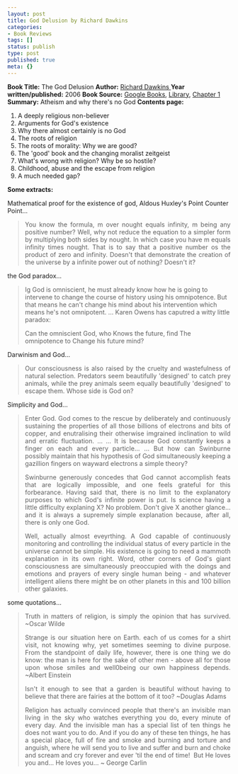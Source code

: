 ```yaml
---
layout: post
title: God Delusion by Richard Dawkins
categories:
- Book Reviews
tags: []
status: publish
type: post
published: true
meta: {}
---
```

<strong>Book Title:</strong> The God Delusion
<strong>Author:</strong> <a href="http://richarddawkins.net/">Richard Dawkins
</a><strong>Year written/published:</strong> 2006
<strong>Book Source:</strong> <a href="http://books.google.com/books?id=c5jjGQAACAAJ&amp;dq=god+delusion">Google Books</a>, <a href="http://vistaweb.nlb.gov.sg/cgi-bin/cw_cgi?fullRecord+29630+3002+12900562+1+0">Library</a>, <a href="http://richarddawkins.net/firstChapter,1">Chapter 1
</a><strong>Summary:</strong> Atheism and why there's no God
<strong>Contents page:</strong>
<ol>
	<li>A deeply religious non-believer</li>
	<li>Arguments for God's existence</li>
	<li>Why there almost certainly is no God</li>
	<li>The roots of religion</li>
	<li>The roots of morality: Why we are good?</li>
	<li>The 'good' book and the changing moralist zeitgeist</li>
	<li>What's wrong with religion? Why be so hostile?</li>
	<li>Childhood, abuse and the escape from religion</li>
	<li>A much needed gap?</li>
</ol>
<strong>Some extracts:</strong>

Mathematical proof for the existence of god, Aldous Huxley's Point Counter Point...
<blockquote>
<p align="justify">You know the formula, m over nought equals infinity, m being any positive number? Well, why not reduce the equation to a simpler form by multiplying both sides by nought. In which case you have m equals infinity times nought. That is to say that a positive number os the product of zero and infinity. Doesn't that demonstrate the creation of the universe by a infinite power out of nothing? Doesn't it?</p>
</blockquote>
the God paradox...
<blockquote>Ig God is omniscient, he must already know how he is going to intervene to change the course of history using his omnipotence. But that means he can't change his mind about his intervention which means he's not omnipotent. ... Karen Owens has caputred a witty little paradox:

Can the omniscient God, who
Knows the future, find
The omnipotence to
Change his future mind?</blockquote>
Darwinism and God...
<blockquote>
<p align="justify">Our consciousness is also raised by the cruelty and wastefulness of natural selection. Predators seem beautifully 'designed' to catch prey animals, while the prey animals seem equally beautifully 'designed' to escape them. Whose side is God on?</p>
</blockquote>
<p align="justify">Simplicity and God...</p>

<blockquote>
<p align="justify">Enter God. God comes to the rescue by deliberately and continuously sustaining the properties of all those billions of electrons and bits of copper, and enutralising their otherwise imgrained inclination to wild and erratic fluctuation. ... ... It is because God constantly keeps a finger on each and every particle... ... But how can Swinburne possibly maintain that his hypothesis of God simultaneously keeping a gazillion fingers on wayward electrons a simple theory?</p>
<p align="justify">Swinburne generously concedes that God cannot accomplish feats that are logically impossible, and one feels grateful for this forbearance. Having said that, there is no limit to the explanatory purposes to which God's infinite power is put. Is science having a little difficulty explaning X? No problem. Don't give X another glance... and it is always a supremely simple explanation because, after all, there is only one God.</p>
<p align="justify">Well, actually almost eveyrthing. A God capable of continuously monitoring and controlling the individual status of every particle in the universe cannot be simple. His existence is going to need a mammoth explanation in its own right. Word, other corners of God's giant consciousness are simultaneously preoccupied with the doings and emotions and prayers of every single human being - and whatever intelligent aliens there might be on other planets in this and 100 billion other galaxies.</p>
</blockquote>
<p align="justify">some quotations...</p>

<blockquote>
<p align="justify">Truth in matters of religion, is simply the opinion that has survived.
~Oscar Wilde

<p align="justify">Strange is our situation here on Earth. each of us comes for a shirt visit, not knowing why, yet sometimes seeming to divine purpose. From the standpoint of daily life, however, there is one thing we do know: the man is here for the sake of other men - above all for those upon whose smiles and well0being our own happiness depends.
~Albert Einstein

<p align="justify">Isn't it enough to see that a garden is beautiful without having to believe that there are fairies at the bottom of it too?
~Douglas Adams

<p align="justify">Religion has actually convinced people that there's an invisible man living in the sky who watches everything you do, every minute of every day. And the invisible man has a special list of ten things he does not want you to do. And if you do any of these ten things, he has a special place, full of fire and smoke and burning and torture and anguish, where he will send you to live and suffer and burn and choke and scream and cry forever and ever 'til the end of time! 
But He loves you and... He loves you...
~ George Carlin</blockquote>
<p align="justify">&nbsp;</p>
